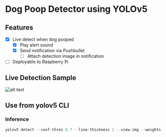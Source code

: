 # Dog Poop Detector using YOLOv5

## Features
- [x] Live detect when dog pooped
    - [x] Play alert sound
    - [x] Send notification via Pushbullet
        - [ ] Attach detection image in notification
- [ ] Deployable to Raspberry Pi

## Live Detection Sample
![alt text](./docs/sample.gif "Live Detection 1")

## Use from yolov5 CLI
### Inference
```powershell
yolov5 detect --conf-thres 0.7 --line-thickness 2 --view-img --weights model.pt --source dataset\tests\test1.mp4
```
